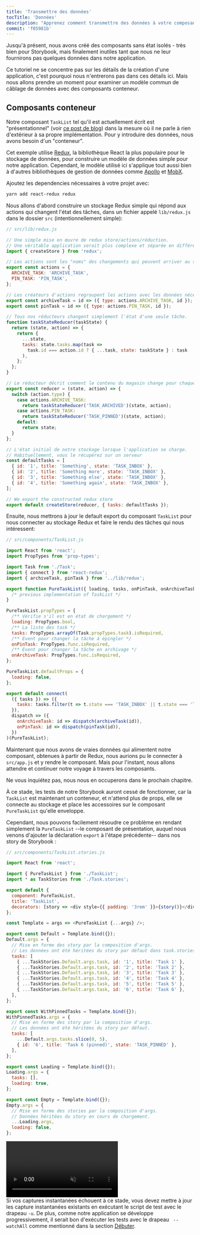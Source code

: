 ```yaml
---
title: 'Transmettre des données'
tocTitle: 'Données'
description: "Apprenez comment transmettre des données à votre composant d'interface d'utilisateur"
commit: 'f05981b'
---
```


Jusqu'à présent, nous avons créé des composants sans état isolés - très bien pour Storybook, mais finalement inutiles tant que nous ne leur fournirons pas quelques données dans notre application.

Ce tutoriel ne se concentre pas sur les détails de la création d'une application, c'est pourquoi nous n'entrerons pas dans ces détails ici. Mais nous allons prendre un moment pour examiner un modèle commun de câblage de données avec des composants conteneur.

## Composants conteneur

Notre composant `TaskList` tel qu'il est actuellement écrit est "présentationnel" (voir [ce post de blog](https://medium.com/@dan_abramov/smart-and-dumb-components-7ca2f9a7c7d0)) dans la mesure où il ne parle à rien d'extérieur à sa propre implémentation. Pour y introduire des données, nous avons besoin d'un "conteneur".

Cet exemple utilise [Redux](https://redux.js.org/), la bibliothèque React la plus populaire pour le stockage de données, pour construire un modèle de données simple pour notre application. Cependant, le modèle utilisé ici s'applique tout aussi bien à d'autres bibliothèques de gestion de données comme [Apollo](https://www.apollographql.com/client/) et [MobX](https://mobx.js.org/).

Ajoutez les dependencies nécessaires à votre projet avec:

```bash
yarn add react-redux redux
```

Nous allons d'abord construire un stockage Redux simple qui répond aux actions qui changent l'état des tâches, dans un fichier appelé `lib/redux.js` dans le dossier `src` (intentionnellement simple):

```javascript
// src/lib/redux.js

// Une simple mise en œuvre de redux store/actions/réduction.
// Une véritable application serait plus complexe et séparée en différents fichiers.
import { createStore } from 'redux';

// Les actions sont les "noms" des changements qui peuvent arriver au stockage.
export const actions = {
  ARCHIVE_TASK: 'ARCHIVE_TASK',
  PIN_TASK: 'PIN_TASK',
};

// Les créateurs d'actions regroupent les actions avec les données nécessaires à leur exécution
export const archiveTask = id => ({ type: actions.ARCHIVE_TASK, id });
export const pinTask = id => ({ type: actions.PIN_TASK, id });

// Tous nos réducteurs changent simplement l'état d'une seule tâche.
function taskStateReducer(taskState) {
  return (state, action) => {
    return {
      ...state,
      tasks: state.tasks.map(task =>
        task.id === action.id ? { ...task, state: taskState } : task
      ),
    };
  };
}

// Le réducteur décrit comment le contenu du magasin change pour chaque action
export const reducer = (state, action) => {
  switch (action.type) {
    case actions.ARCHIVE_TASK:
      return taskStateReducer('TASK_ARCHIVED')(state, action);
    case actions.PIN_TASK:
      return taskStateReducer('TASK_PINNED')(state, action);
    default:
      return state;
  }
};

// L'état initial de notre stockage lorsque l'application se charge.
// Habituellement, vous le récupérez sur un serveur
const defaultTasks = [
  { id: '1', title: 'Something', state: 'TASK_INBOX' },
  { id: '2', title: 'Something more', state: 'TASK_INBOX' },
  { id: '3', title: 'Something else', state: 'TASK_INBOX' },
  { id: '4', title: 'Something again', state: 'TASK_INBOX' },
];

// We export the constructed redux store
export default createStore(reducer, { tasks: defaultTasks });
```

Ensuite, nous mettrons à jour le default export du composant `TaskList` pour nous connecter au stockage Redux et faire le rendu des tâches qui nous intéressent:

```javascript
// src/components/TaskList.js

import React from 'react';
import PropTypes from 'prop-types';

import Task from './Task';
import { connect } from 'react-redux';
import { archiveTask, pinTask } from '../lib/redux';

export function PureTaskList({ loading, tasks, onPinTask, onArchiveTask }) {
  /* previous implementation of TaskList */
}

PureTaskList.propTypes = {
  /** Vérifie s'il est en état de chargement */
  loading: PropTypes.bool,
  /** La liste des task */
  tasks: PropTypes.arrayOf(Task.propTypes.task).isRequired,
  /** Event pour changer la tâche à épingler */
  onPinTask: PropTypes.func.isRequired,
  /** Event pour changer la tâche en archivage */
  onArchiveTask: PropTypes.func.isRequired,
};

PureTaskList.defaultProps = {
  loading: false,
};

export default connect(
  ({ tasks }) => ({
    tasks: tasks.filter(t => t.state === 'TASK_INBOX' || t.state === 'TASK_PINNED'),
  }),
  dispatch => ({
    onArchiveTask: id => dispatch(archiveTask(id)),
    onPinTask: id => dispatch(pinTask(id)),
  })
)(PureTaskList);
```

Maintenant que nous avons de vraies données qui alimentent notre composant, obtenues à partir de Redux, nous aurions pu le connecter à `src/app.js` et y rendre le composant. Mais pour l'instant, nous allons attendre et continuer notre voyage à travers les composants.

Ne vous inquiétez pas, nous nous en occuperons dans le prochain chapitre.

À ce stade, les tests de notre Storybook auront cessé de fonctionner, car la `TaskList` est maintenant un conteneur, et n'attend plus de props, elle se connecte au stockage et place les accessoires sur le composant `PureTaskList` qu'elle enveloppe.

Cependant, nous pouvons facilement résoudre ce problème en rendant simplement la `PureTaskList` --le composant de présentation, auquel nous venons d'ajouter la déclaration `export` à l'étape précédente-- dans nos story de Storybook :

```javascript
// src/components/TaskList.stories.js

import React from 'react';

import { PureTaskList } from './TaskList';
import * as TaskStories from './Task.stories';

export default {
  component: PureTaskList,
  title: 'TaskList',
  decorators: [story => <div style={{ padding: '3rem' }}>{story()}</div>],
};

const Template = args => <PureTaskList {...args} />;

export const Default = Template.bind({});
Default.args = {
  // Mise en forme des story par la composition d'args.
  // Les données ont été héritées du story par défaut dans task.stories.js.
  tasks: [
    { ...TaskStories.Default.args.task, id: '1', title: 'Task 1' },
    { ...TaskStories.Default.args.task, id: '2', title: 'Task 2' },
    { ...TaskStories.Default.args.task, id: '3', title: 'Task 3' },
    { ...TaskStories.Default.args.task, id: '4', title: 'Task 4' },
    { ...TaskStories.Default.args.task, id: '5', title: 'Task 5' },
    { ...TaskStories.Default.args.task, id: '6', title: 'Task 6' },
  ],
};

export const WithPinnedTasks = Template.bind({});
WithPinnedTasks.args = {
  // Mise en forme des story par la composition d'args.
  // Les données ont été héritées du story par défaut.
  tasks: [
    ...Default.args.tasks.slice(0, 5),
    { id: '6', title: 'Task 6 (pinned)', state: 'TASK_PINNED' },
  ],
};

export const Loading = Template.bind({});
Loading.args = {
  tasks: [],
  loading: true,
};

export const Empty = Template.bind({});
Empty.args = {
  // Mise en forme des stories par la composition d'args.
  // Données héritées du story en cours de chargement.
  ...Loading.args,
  loading: false,
};
```

<video autoPlay muted playsInline loop>
  <source
    src="/intro-to-storybook/finished-tasklist-states-6-0.mp4"
    type="video/mp4"
  />
</video>

<div class="aside">
Si vos captures instantanées échouent à ce stade, vous devez mettre à jour les capture instantanées existants en exécutant le script de test avec le drapeau <code>-u</code>. De plus, comme notre application se développe progressivement, il serait bon d'exécuter les tests avec le drapeau <code> --watchAll</code> comme mentionné dans la section <a href="/react/en/get-started/">Débuter</a>.
</div>
